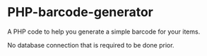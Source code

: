 # PHP-barcode-generator

A PHP code to help you generate a simple barcode for your items.

No database connection that is required to be done prior.
